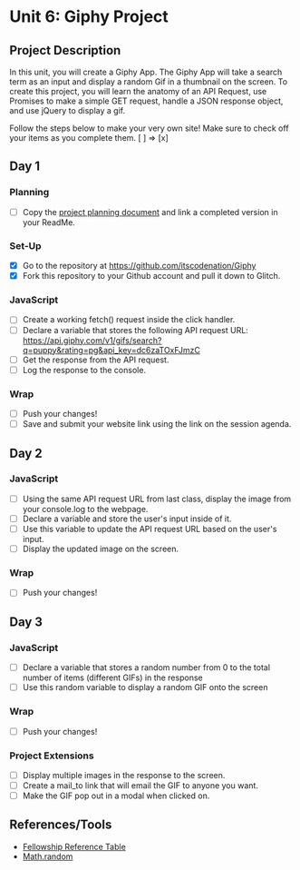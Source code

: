 # Unit 6: Giphy Project

## Project Description
In this unit, you will create a Giphy App. The Giphy App will take a search term as an input and display a random Gif in a thumbnail on the screen. To create this project, you will learn the anatomy of an API Request, use Promises to make a simple GET request, handle a JSON response object, and use jQuery to display a gif.

Follow the steps below to make your very own site! 
Make sure to check off your items as you complete them. [ ] => [x]

## Day 1
### Planning
- [ ] Copy the [project planning document](https://docs.google.com/document/d/1IGYcwf_1W0PlzBBBDUdgrmoROGR1rDCVIJeEX2lZFUg/edit#) and link a completed version in your ReadMe.

### Set-Up
- [x] Go to the repository at https://github.com/itscodenation/Giphy
- [x] Fork this repository to your Github account and pull it down to Glitch.

### JavaScript
- [ ] Create a working fetch() request inside the click handler.
- [ ] Declare a variable that stores the following API request URL: https://api.giphy.com/v1/gifs/search?q=puppy&rating=pg&api_key=dc6zaTOxFJmzC
- [ ] Get the response from the API request.
- [ ] Log the response to the console.

### Wrap
- [ ] Push your changes!
- [ ] Save and submit your website link using the link on the session agenda.

## Day 2
### JavaScript
- [ ] Using the same API request URL from last class, display the image from your console.log to the webpage.
- [ ] Declare a variable and store the user's input inside of it.
- [ ] Use this variable to update the API request URL based on the user's input.
- [ ] Display the updated image on the screen.

### Wrap
- [ ] Push your changes!

## Day 3
### JavaScript
- [ ] Declare a variable that stores a random number from 0 to the total number of items (different GIFs) in the response
- [ ] Use this random variable to display a random GIF onto the screen

### Wrap
- [ ] Push your changes!

### Project Extensions
- [ ] Display multiple images in the response to the screen.
- [ ] Create a mail_to link that will email the GIF to anyone you want.
- [ ] Make the GIF pop out in a modal when clicked on.

## References/Tools
* [Fellowship Reference Table](https://docs.google.com/document/d/1qrY2OC-6S04oOXZlYmXja7lmKBmdApR-HXJkhfd67e8/edit)
* [Math.random](https://developer.mozilla.org/en-US/docs/Web/JavaScript/Reference/Global_Objects/Math/random)

